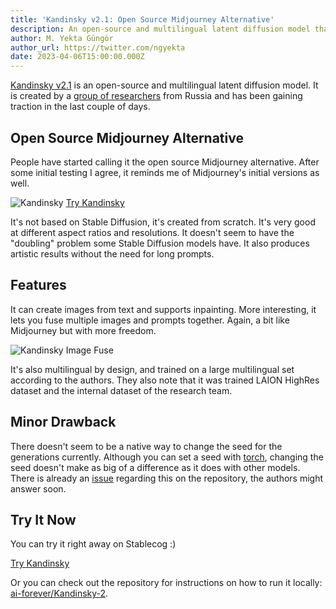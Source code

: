 ```yaml
---
title: 'Kandinsky v2.1: Open Source Midjourney Alternative'
description: An open-source and multilingual latent diffusion model that shows similarities to Midjourney's initial versions. It is now available on Stablecog!
author: M. Yekta Güngör
author_url: https://twitter.com/ngyekta
date: 2023-04-06T15:00:00.000Z
---
```


[Kandinsky v2.1](https://github.com/ai-forever/Kandinsky-2) is an open-source and multilingual latent diffusion model. It is created by a [group of researchers](https://github.com/ai-forever/Kandinsky-2#authors) from Russia and has been gaining traction in the last couple of days.

## Open Source Midjourney Alternative

People have started calling it the open source Midjourney alternative. After some initial testing I agree, it reminds me of Midjourney's initial versions as well.

![Kandinsky](https://ba.stablecog.com/blog/kandinsky.jpg)<!--rehype:width=3840&height=3208-->
[Try Kandinsky](https://stablecog.com/?mi=22b0857d-7edc-4d00-9cd9-45aa509db093)<!--rehype:button=true&width-full=true-->

It's not based on Stable Diffusion, it's created from scratch. It's very good at different aspect ratios and resolutions. It doesn't seem to have the "doubling" problem some Stable Diffusion models have. It also produces artistic results without the need for long prompts.

## Features

It can create images from text and supports inpainting. More interesting, it lets you fuse multiple images and prompts together. Again, a bit like Midjourney but with more freedom.

![Kandinsky Image Fuse](https://ba.stablecog.com/blog/kandinsky-image-fuse-code.jpg)<!--rehype:width=2560&height=1122-->

It's also multilingual by design, and trained on a large multilingual set according to the authors. They also note that it was trained LAION HighRes dataset and the internal dataset of the research team.

## Minor Drawback

There doesn't seem to be a native way to change the seed for the generations currently. Although you can set a seed with [torch](https://pytorch.org/), changing the seed doesn't make as big of a difference as it does with other models. There is already an [issue](https://github.com/ai-forever/Kandinsky-2/issues/27) regarding this on the repository, the authors might answer soon.

## Try It Now

You can try it right away on Stablecog :)

[Try Kandinsky](https://stablecog.com/?mi=22b0857d-7edc-4d00-9cd9-45aa509db093)<!--rehype:button=true-->

Or you can check out the repository for instructions on how to run it locally: [ai-forever/Kandinsky-2](https://github.com/ai-forever/Kandinsky-2).
